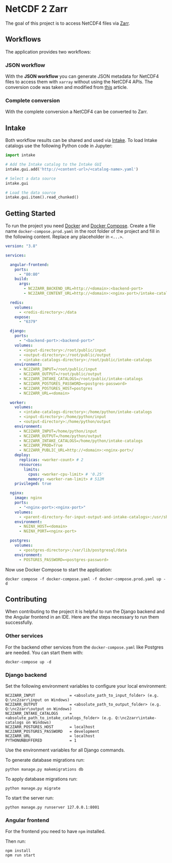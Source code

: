 
# NetCDF 2 Zarr

The goal of this project is to access NetCDF4 files via [Zarr](https://zarr.readthedocs.io/en/stable/).

## Workflows

The application provides two workflows:

### JSON workflow

With the **JSON workflow** you can generate JSON metadata for NetCDF4 files to access them with `xarray` without using the NetCDF4 APIs. The conversion code was taken and modified from [this](https://medium.com/pangeo/fake-it-until-you-make-it-reading-goes-netcdf4-data-on-aws-s3-as-zarr-for-rapid-data-access-61e33f8fe685) article.

### Complete conversion

With the complete conversion a NetCDF4 can be converted to Zarr.

## Intake

Both workflow results can be shared and used via [Intake](https://github.com/intake/intake).
To load Intake catalogs use the following Python code in Jupyter:

```python
import intake

# Add the Intake catalog to the Intake GUI
intake.gui.add('http://<content-url>/<catalog-name>.yaml')

# Select a data source
intake.gui

# Load the data source
intake.gui.item().read_chunked()
```


## Getting Started

To run the project you need [Docker](https://www.docker.com/) and [Docker Compose](https://docs.docker.com/compose/).
Create a file name `docker-compose.prod.yaml` in the root folder of the project and fill in the following content. 
Replace any placeholder in `<...>`.

```yaml
version: "3.8"

services:

  angular-frontend:
    ports:
      - "80:80"
    build:
      args:
        - NC2ZARR_BACKEND_URL=http://<domain>:<backend-port>
        - NC2ZARR_CONTENT_URL=http://<domain>:<nginx-port>/intake-catalogs

  redis:
    volumes:
      - <redis-directory>:/data
    expose:
      - "6379"

  django:
    ports:
      - "<backend-port>:<backend-port>"
    volumes:
      - <input-directory>:/root/public/input
      - <output-directory>:/root/public/output
      - <intake-catalogs-directory>:/root/public/intake-catalogs
    environment:
      - NC2ZARR_INPUT=/root/public/input
      - NC2ZARR_OUTPUT=/root/public/output
      - NC2ZARR_INTAKE_CATALOGS=/root/public/intake-catalogs
      - NC2ZARR_POSTGRES_PASSWORD=<postgres-password>
      - NC2ZARR_POSTGRES_HOST=postgres
      - NC2ZARR_URL=<domain>

  worker:
    volumes:
      - <intake-catalogs-directory>:/home/python/intake-catalogs
      - <input-directory>:/home/python/input
      - <output-directory>:/home/python/output
    environment:
      - NC2ZARR_INPUT=/home/python/input
      - NC2ZARR_OUTPUT=/home/python/output
      - NC2ZARR_INTAKE_CATALOGS=/home/python/intake-catalogs
      - NC2ZARR_PROD=True
      - NC2ZARR_PUBLIC_URL=http://<domain>:<nginx-port>/
    deploy:
      replicas: <worker-count> # 2
      resources:
        limits:
          cpus: <worker-cpu-limit> # '0.25'
          memory: <worker-ram-limit> # 512M
    privileged: true

  nginx:
    image: nginx
    ports:
      - "<nginx-port>:<nginx-port>"
    volumes:
      - <parent-directory-for-input-output-and-intake-catalogs>:/usr/share/nginx/html
    environment:
      - NGINX_HOST=<domain>
      - NGINX_PORT=<nginx-port>

  postgres:
    volumes:
      - <postgres-directory>:/var/lib/postgresql/data
    environment:
      - POSTGRES_PASSWORD=<postgres-password>


```

Now use Docker Compose to start the application:

```commandline
docker compose -f docker-compose.yaml -f docker-compose.prod.yaml up -d
```

## Contributing

When contributing to the project it is helpful to run the Django backend and the Angular frontend in an IDE.
Here are the steps necessary to run them successfully.

### Other services

For the backend other services from the `docker-compose.yaml` like Postgres are needed. You can start them with:

```commandline
docker-compose up -d
```

### Django backend

Set the following environment variables to configure your local environment:

```commandline
NC2ZARR_INPUT               = <absolute_path_to_input_folder> (e.g. Q:\nc2zarr\input on Windows)
NC2ZARR_OUTPUT              = <absolute_path_to_output_folder> (e.g. Q:\nc2zarr\output on Windows)
NC2ZARR_INTAKE_CATALOGS     = <absolute_path_to_intake_catalogs_folder> (e.g. Q:\nc2zarr\intake-catalogs on Windows)
NC2ZARR_POSTGRES_HOST       = localhost
NC2ZARR_POSTGRES_PASSWORD   = development
NC2ZARR_URL                 = localhost
PYTHONUNBUFFERED            = 1
```

Use the environment variables for all Django commands. 

To generate database migrations run:

```commandline
python manage.py makemigrations db
```

To apply database migrations run:

```commandline
python manage.py migrate
```

To start the server run: 

```commandline
python manage.py runserver 127.0.0.1:8001
```

### Angular frontend

For the frontend you need to have `npm` installed.

Then run:

```commandline
npm install
npm run start
```